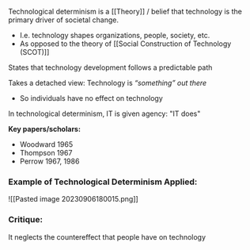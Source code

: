 Technological determinism is a [[Theory]] / belief that technology is the primary driver of societal change.
- I.e. technology shapes organizations, people, society, etc.
- As opposed to the theory of [[Social Construction of Technology (SCOT)]]


States that technology development follows a predictable path

Takes a detached view: Technology is *“something” out there*
- So individuals have no effect on technology

In technological determinism, IT is given agency: "IT does"

**Key papers/scholars:**
- Woodward 1965
- Thompson 1967
- Perrow 1967, 1986
### Example of Technological Determinism Applied:
![[Pasted image 20230906180015.png]]


### Critique:
It neglects the countereffect that people have on technology

